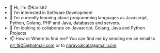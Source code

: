 - 👋 Hi, I’m @Karls92
- 👀 I’m interested in Software Development
- 🌱 I’m currently learning about programming languages as Javascript, Python, Golang, PHP and Java, databases and servers.
- 💞️ I’m looking to collaborate on Javascript, Golang, Java and Python Projects
- 📫 How or Where to find me? You can find me by sending me an email to nit_1905@hotmail.com or to nbravoalcala@gmail.com

<!---
Karls92/Karls92 is a ✨ special ✨ repository because its `README.md` (this file) appears on your GitHub profile.
You can click the Preview link to take a look at your changes.
--->
